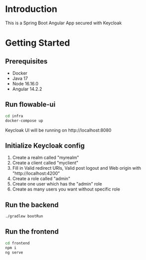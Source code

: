 # Introduction 
This is a Spring Boot Angular App secured with Keycloak

# Getting Started

## Prerequisites
* Docker
* Java 17
* Node 16.16.0
* Angular 14.2.2

## Run flowable-ui
```sh
cd infra
docker-compose up
```
Keycloak UI will be running on http://localhost:8080

## Initialize Keycloak config
1. Create a realm called "myrealm"
2. Create a client called "myclient"
3. Fill in Valid redirect URIs, Valid post logout and Web origin with "http://localhost:4200"
4. Create a role called "admin"
5. Create one user which has the "admin" role
6. Create as many users you want without specific role

## Run the backend
```sh
./gradlew bootRun
```

## Run the frontend
```sh
cd frontend
npm i
ng serve 
```
